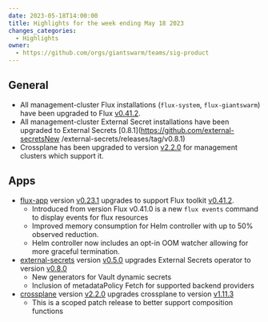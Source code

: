 ```yaml
---
date: 2023-05-18T14:00:00
title: Highlights for the week ending May 18 2023
changes_categories:
  - Highlights
owner:
  - https://github.com/orgs/giantswarm/teams/sig-product
---
```


## General

- All management-cluster Flux installations (`flux-system`, `flux-giantswarm`) have been upgraded to Flux [v0.41.2](https://github.com/fluxcd/flux2/releases/tag/v0.41.2).
- All management-cluster External Secret installations have been upgraded to External Secrets [0.8.1](https://github.com/external-secretsNew /external-secrets/releases/tag/v0.8.1)
- Crossplane has been upgraded to version [v2.2.0](https://github.com/giantswarm/crossplane/blob/main/CHANGELOG.md#220---2023-05-09) for management clusters which support it.

## Apps

- [flux-app](https://github.com/giantswarm/flux-app) version [v0.23.1](https://github.com/giantswarm/flux-app/blob/master/CHANGELOG.md#0231---2023-05-04) upgrades to support Flux toolkit [v0.41.2](https://github.com/fluxcd/flux2/releases/tag/v0.41.2).
    - Introduced from version Flux v0.41.0 is a new `flux events` command to display events for flux resources
    - Improved memory consumption for Helm controller with up to 50% observed reduction.
    - Helm controller now includes an opt-in OOM watcher allowing for more graceful termination.
- [external-secrets](https://github.com/giantswarm/external-secrets/) version [v0.5.0](https://github.com/giantswarm/external-secrets/blob/main/CHANGELOG.md#050---2023-04-27) upgrades External Secrets operator to version [v0.8.0](https://github.com/external-secrets/external-secrets/releases/tag/v0.8.1)
    - New generators for Vault dynamic secrets
    - Inclusion of metadataPolicy Fetch for supported backend providers
- [crossplane](https://github.com/giantswarm/crossplane) version [v2.2.0](https://github.com/giantswarm/crossplane/blob/main/CHANGELOG.md#220---2023-05-09) upgrades crossplane to version [v1.11.3](https://github.com/crossplane/crossplane/releases/tag/v1.11.3)
    - This is a scoped patch release to better support composition functions
